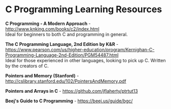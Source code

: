 # C Programming Learning Resources

__C Programming - A Modern Approach__ - http://www.knking.com/books/c2/index.html <br />
Ideal for beginners to both C and programming in general.

__The C Programming Language, 2nd Edition by K&R__ - https://www.pearson.com/us/higher-education/program/Kernighan-C-Programming-Language-2nd-Edition/PGM54487.html <br />
Ideal for those experienced in other languages, looking to pick up C. Written by the creators of C.

__Pointers and Memory (Stanford)__ - http://cslibrary.stanford.edu/102/PointersAndMemory.pdf <br />

__Pointers and Arrays in C__ - https://github.com/jflaherty/ptrtut13 <br />

__Beej's Guide to C Programming__ - https://beej.us/guide/bgc/ <br />
